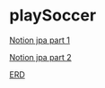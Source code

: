 # playSoccer

[Notion jpa part 1](https://www.notion.so/JPA-812eda3976d5470e837f4d63a905a8cb)

[Notion jpa part 2](https://www.notion.so/JPA-JPA-CHATGPT-851e4b0986f94d73b7c38be9d2fa0efa)


[ERD](https://www.erdcloud.com/d/S5qhwBt8h5iv3JE9v)
